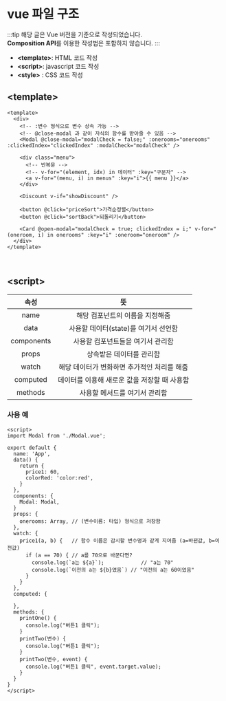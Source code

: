 # vue 파일 구조

:::tip
해당 글은 Vue <Badge type="tip" text="v2" vertical="top" /> 버전을 기준으로 작성되었습니다.  
**Composition API**를 이용한 작성법은 포함하지 않습니다.
:::

- **\<template>**: HTML 코드 작성
- **\<script>**: javascript 코드 작성
- **\<style>** : CSS 코드 작성


## \<template>
```vue
<template>
  <div>
    <!-- :변수 형식으로 변수 상속 가능 -->
    <!-- @close-modal 과 같이 자식의 함수를 받아줄 수 있음 -->
    <Modal @close-modal="modalCheck = false;" :onerooms="onerooms" :clickedIndex="clickedIndex" :modalCheck="modalCheck" />

    <div class="menu">
      <!-- 반복문 -->
      <!-- v-for="(element, idx) in 데이터" :key="구분자" -->
      <a v-for="(menu, i) in menus" :key="i">{{ menu }}</a>
    </div>

    <Discount v-if="showDiscount" />

    <button @click="priceSort">가격순정렬</button>
    <button @click="sortBack">되돌리기</button>
    
    <Card @open-modal="modalCheck = true; clickedIndex = i;" v-for="(oneroom, i) in onerooms" :key="i" :oneroom="oneroom" />
  </div>
</template>
```
  
<br>

## \<script>

| 속성 | 뜻 |
| :---: | :---:|
| name | 해당 컴포넌트의 이름을 지정해줌 |
| data | 사용할 데이터(state)를 여기서 선언함 |
| components | 사용할 컴포넌트들을 여기서 관리함 |
| props | 상속받은 데이터를 관리함 |
| watch | 해당 데이터가 변화하면 추가적인 처리를 해줌 |
| computed | 데이터를 이용해 새로운 값을 저장할 때 사용함 |
| methods | 사용할 메서드를 여기서 관리함 |

### 사용 예
```vue
<script>
import Modal from './Modal.vue';

export default {
  name: 'App',
  data() {
    return {
      price1: 60,
      colorRed: 'color:red',
    }
  },
  components: {
    Modal: Modal,
  }
  props: {
    onerooms: Array, // (변수이름: 타입) 형식으로 저장함
  },
  watch: {
    price1(a, b) {   // 함수 이름은 감시할 변수명과 같게 지어줌 (a=바뀐값, b=이전값)
      if (a == 70) { // a를 70으로 바꾼다면?
        console.log(`a는 ${a}`);            // "a는 70"
        console.log(`이전의 a는 ${b}였음`) // "이전의 a는 60이었음"
      }
    }
  },
  computed: {

  },
  methods: {
    printOne() {
      console.log("버튼1 클릭");
    }
    printTwo(변수) {
      console.log("버튼1 클릭");
    }
    printTwo(변수, event) {
      console.log("버튼1 클릭", event.target.value);
    }
  }
}
</script>
```